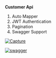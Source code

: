 **Customer Api**

 1. Auto Mapper
 2. JWT Authentication	
 3. Pagination
 4. Swagger Support
 
<a href="https://ibb.co/pLddGNr"><img src="https://i.ibb.co/5RLLtCx/Capture.png" alt="Capture" border="0"></a>

<a href="https://ibb.co/YyzZmpg"><img src="https://i.ibb.co/tx7Xg8R/swagger.png" alt="swagger" border="0"></a>
